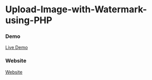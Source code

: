 # Upload-Image-with-Watermark-using-PHP

### Demo

<a href="https://youtu.be/p-fT3zygxrs" rel="nofollow"> Live Demo </a>

### Website
<a href="https://codeat21.com/upload-and-add-watermark-to-image-using-php/" rel="nofollow"> Website </a>
